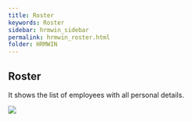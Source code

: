 ```yaml
---
title: Roster
keywords: Roster
sidebar: hrmwin_sidebar
permalink: hrmwin_roster.html
folder: HRMWIN
---
```


## Roster

It shows the list of employees with all personal details.


![](http://docs.risersoft.com/hrmnirvana/ImagesExt/image8_80.jpg)

